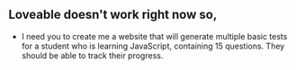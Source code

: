 ## Loveable doesn't work right now so,
- I need you to create me a website that will generate multiple basic tests for a student who is learning JavaScript, containing 15 questions. They should be able to track their progress.
